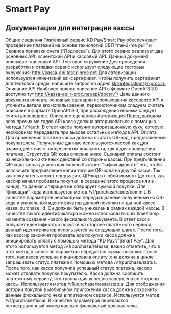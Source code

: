 # Smart Pay
## Документация для интеграции кассы
Общие сведения
Платёжный сервис KD Pay/Smart Pay обеспечивает проведение платежей на основе технологий СБП “me-2-me pull” и Сервиса привязки счета (“Подписка”). Для этого сервис   реализует два основных API: клиентский API и кассовый API. Данный документ описывает кассовый API. 
Тестовое окружение
Для проведения разработки и отладки сервис использует следующие тестовые окружения:
http://kassa-api.test.r-proc.net
Для авторизации используется клиентский ssl-сертификат. Чтобы получить сертификат для тестовой среды, напишите запрос на адрес kkt-integration@r-proc.ru
Описание API
Наиболее полное описание API в формате OpenAPI 3.0 доступно тут http://kassa-api.r-proc.net/api/docs/v1/
Цель данного документа описать основные сценарии использования кассового API и уточнить детали его использования, первоисточником следуем считать описание в формате OpenAPI 3.0, при расхождения верным следует считать последнее.
Описание сценариев
Авторизация
Перед вызовом всех прочих ме.тодов API касса должна авторизоваться с помощью. метода /v1/auth. В ответ касса получит авторизационную куку, которую необходимо передавать при вызове остальных методов API.
Оплата
Для проведения платежа касса должна считать QR-код, предъявленный покупателем. Полученные данные используются кассой как для взаимодействия с процессингом лояльности, так и для проведения платежа. Структура QR-кода описана ниже.
Сценарий оплаты состоит из нескольких активных действий со стороны кассы:
При предъявлении QR-кода касса должна как можно быстрее “зафиксировать” его, чтобы исключить предъявление копии того же QR-кода на другой кассе. Так как покупатель может предъявить QR-код в любой момент (до того, как кассир начал пробивать покупки, в середине этого процесса или в конце), то данная операция не оперирует суммой покупки. 
Для “фиксации” кода используется метод /v1/purchase/code/commit. В качестве параметров необходимо передать данные полученные из QR-кода и уникальный идентификатор данной покупки на данной кассе kassa_purchase_id. Он должен быть уникален в рамках каждой кассы. В качестве такого идентификатора можно использовать unix timestamp момента создания нового фискального документа.
В ответ касса получает идентификатор покупки на стороне платёжного сервиса, данный идентификатор используется на следующих шагах.
После того, как кассир закончил пробивать все покупки касса должна инициировать оплату с помощью метода “KD Pay”/“Smart Pay”. Для этого используется метод /v1/purchase/release, важно отметить, что в этот метод в качестве параметра передается сумма покупки.
После того, как касса успешна инициировала оплату, она должна в цикле запрашивать статус платежа с помощью метода /v1/purchase/status. После того, как касса получила успешный статус платежа, кассир может отдавать покупки покупателю.
Касса должна сообщить платежному сервису, что транзакция успешна завершена со стороны кассы. Используется метод /v1/purchase/kassa/status. 
Для отображения истории покупок в мобильном приложении касса должна сохранить данные фискального чека в платежном сервисе. Используется метод /v1/purchase/fiscal. В качестве параметров передаются регистрационный номер кассы и фискальный признак чека.


